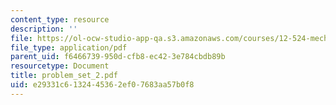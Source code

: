 ```yaml
---
content_type: resource
description: ''
file: https://ol-ocw-studio-app-qa.s3.amazonaws.com/courses/12-524-mechanical-properties-of-rocks-fall-2005/e29331c6132445362ef07683aa57b0f8_problem_set_2.pdf
file_type: application/pdf
parent_uid: f6466739-950d-cfb8-ec42-3e784cbdb89b
resourcetype: Document
title: problem_set_2.pdf
uid: e29331c6-1324-4536-2ef0-7683aa57b0f8
---
```

